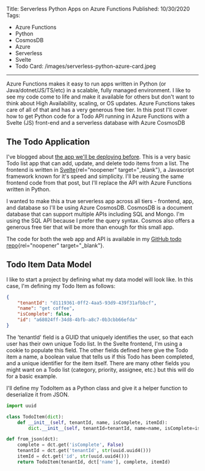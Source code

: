 Title: Serverless Python Apps on Azure Functions
Published: 10/30/2020
Tags: 
  - Azure Functions
  - Python
  - CosmosDB
  - Azure
  - Serverless
  - Svelte
  - Todo
Card: /images/serverless-python-azure-card.jpeg
---

Azure Functions makes it easy to run apps written in Python (or Java/dotnet/JS/TS/etc) in a scalable, fully managed environment. I like to see my code come to life and make it available for others but don't want to think about High Availability, scaling, or OS updates. Azure Functions takes care of all of that and has a very generous free tier. In this post I'll cover how to get Python code for a Todo API running in Azure Functions with a Svelte (JS) front-end and a serverless database with Azure CosmosDB

## The Todo Application
I've blogged about [the app we'll be deploying before](deploying-an-app-on-openshift.html). This is a very basic Todo list app that can add, update, and delete todo items from a list.  The frontend is written in [Svelte](https://svelte.dev/){rel="noopener" target="_blank"}, a Javascript framework known for it's speed and simplicity. I'll be reusing the same frontend code from that post, but I'll replace the API with Azure Functions written in Python.

I wanted to make this a true serverless app across all tiers - frontend, app, and database so I'll be using Azure CosmosDB. CosmosDB is a document database that can support multiple APIs including SQL and Mongo. I'm using the SQL API because I prefer the query syntax. Cosmos also offers a generous free tier that will be more than enough for this small app.

The code for both the web app and API is available in my [GitHub todo repo](https://github.com/michaelburch/todo){rel="noopener" target="_blank"}. 

## Todo Item Data Model
I like to start a project by defining what my data model will look like. In this case, I'm defining my Todo Item as follows:

```json
{
    "tenantId": "d1119361-0ff2-4aa5-93d9-439f31afbbcf",
    "name": "get coffee",
    "isComplete": false,
    "id": "a68024ff-34d8-4bfb-a8c7-0b3cbb66efda"
}
```
The 'tenantId' field is a GUID that uniquely identifies the user, so that each user has their own unique Todo list. In the Svelte frontend, I'm using a cookie to populate this field. The other fields defined here give the Todo item a name, a boolean value that tells us if this Todo has been completed, and a unique identifier for the item itself. There are many other fields you might want on a Todo list (category, priority, assignee, etc.) but this will do for a basic example.

I'll define my TodoItem as a Python class and give it a helper function to deserialize it from JSON. 

```python
import uuid

class TodoItem(dict):
    def __init__(self, tenantId, name, isComplete, itemId):
        dict.__init__(self, tenantId=tenantId, name=name, isComplete=isComplete, id=itemId)

def from_json(dct):
    complete = dct.get('isComplete', False)
    tenantId = dct.get('tenantId', str(uuid.uuid4()))
    itemId = dct.get('id', str(uuid.uuid4()))
    return TodoItem(tenantId, dct['name'], complete, itemId)
```

## 